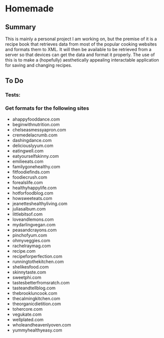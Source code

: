 # Homemade
## Summary
This is mainly a personal project I am working on, but the premise of it is a
recipe book that retrieves data from most of the popular cooking websites and
formats them to XML. It will then be available to be retrieved from a server so that
devices can get the data and format it properly. The use of this is to make
a (hopefully) aesthetically appealing interactable application for saving and
changing recipes.

## To Do
### Tests:

### Get formats for the following sites
* ahappyfooddance.com
* beginwithnutrition.com
* chelseasmessyapron.com
* cremedelacrumb.com
* dashingdance.com
* deliciouslyyum.com
* eatingwell.com
* eatyourselfskinny.com
* emilieeats.com
* familygonehealthy.com
* fitfoodiefinds.com
* foodiecrush.com
* forealslife.com
* healthyhappylife.com
* hotforfoodblog.com
* howsweeteats.com
* jeanetteshealthyliving.com
* juliasalbum.com
* littlebitsof.com
* loveandlemons.com
* mydarlingvegan.com
* peasandcrayons.com
* pinchofyum.com
* ohmyveggies.com
* rachelraymag.com
* recipe.com
* recipeforperfection.com
* runningtothekitchen.com
* shelikesfood.com
* skinnytaste.com
* sweetphi.com
* tastesbetterfromsratch.com
* tasteandtellblog.com
* thebrookluncook.com
* thecalmingkitchen.com
* theorganicdietition.com
* tohercore.com
* vegukate.com
* wellplated.com
* wholeandheavenlyoven.com
* yummyhealthyeasy.com
